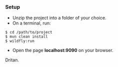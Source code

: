 ### Setup ###
* Unzip the project into a folder of your choice.
* On a terminal, run:
```
$ cd /path/to/project
$ mvn clean install
$ wildfly:run
```
* Open the page **localhost:9090** on your browser.

Dritan.